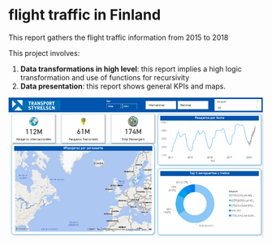 # flight traffic in Finland 
This report gathers the flight traffic information from 2015 to 2018

This project involves:

1. **Data transformations in high level**: this report implies a high logic transformation and use of functions for recursivity
2. **Data presentation**: this report shows general KPIs and maps.

![presentation](dataSources/preview.png)
